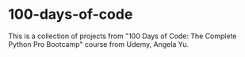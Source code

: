 # 100-days-of-code
This is a collection of projects from "100 Days of Code: The Complete Python Pro Bootcamp" course from Udemy, Angela Yu.
